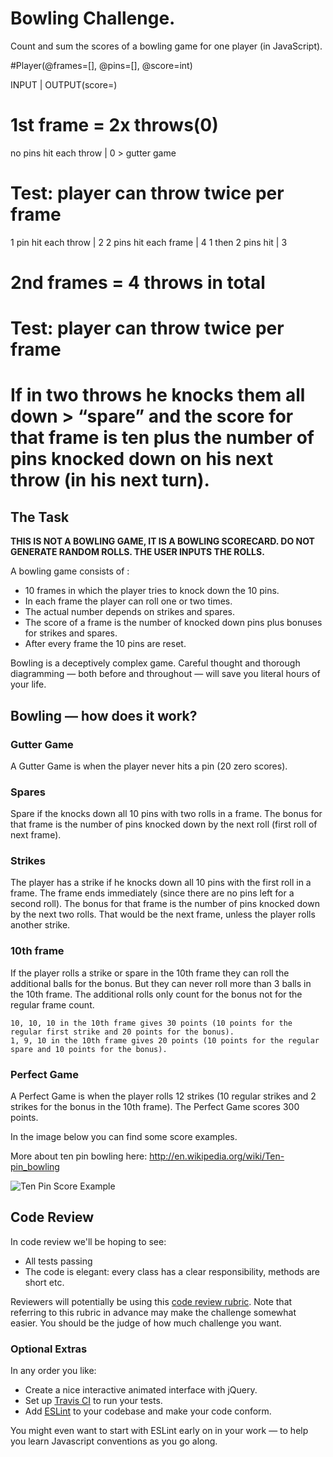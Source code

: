 
Bowling Challenge.
=================
Count and sum the scores of a bowling game for one player (in JavaScript).


#Player(@frames=[], @pins=[], @score=int)

INPUT                   |   OUTPUT(score=)
# 1st frame = 2x throws(0)
no pins hit each throw  | 0     > gutter game
# Test: player can throw twice per frame
1 pin hit each throw    | 2
2 pins hit each frame   | 4
1 then 2 pins hit       | 3

# 2nd frames = 4 throws in total
# Test: player can throw twice per frame



# If in two throws he knocks them all down > “spare” and the score for that frame is ten plus the number of pins knocked down on his next throw (in his next turn).

## The Task
**THIS IS NOT A BOWLING GAME, IT IS A BOWLING SCORECARD. DO NOT GENERATE RANDOM ROLLS. THE USER INPUTS THE ROLLS.**

A bowling game consists of :
- 10 frames in which the player tries to knock down the 10 pins. 
- In each frame the player can roll one or two times. 
- The actual number depends on strikes and spares. 
- The score of a frame is the number of knocked down pins plus bonuses for strikes and spares. 
- After every frame the 10 pins are reset.

Bowling is a deceptively complex game. Careful thought and thorough diagramming — both before and throughout — will save you literal hours of your life.

## Bowling — how does it work?

### Gutter Game
A Gutter Game is when the player never hits a pin (20 zero scores).

### Spares
Spare if the knocks down all 10 pins with two rolls in a frame. 
The bonus for that frame is the number of pins knocked down by the next roll (first roll of next frame).

### Strikes
The player has a strike if he knocks down all 10 pins with the first roll in a frame. 
The frame ends immediately (since there are no pins left for a second roll). 
The bonus for that frame is the number of pins knocked down by the next two rolls. 
That would be the next frame, unless the player rolls another strike.


### 10th frame
If the player rolls a strike or spare in the 10th frame they can roll the additional balls for the bonus. But they can never roll more than 3 balls in the 10th frame. The additional rolls only count for the bonus not for the regular frame count.

    10, 10, 10 in the 10th frame gives 30 points (10 points for the regular first strike and 20 points for the bonus).
    1, 9, 10 in the 10th frame gives 20 points (10 points for the regular spare and 10 points for the bonus).

### Perfect Game

A Perfect Game is when the player rolls 12 strikes (10 regular strikes and 2 strikes for the bonus in the 10th frame). The Perfect Game scores 300 points.

In the image below you can find some score examples.

More about ten pin bowling here: http://en.wikipedia.org/wiki/Ten-pin_bowling

![Ten Pin Score Example](images/example_ten_pin_scoring.png)

## Code Review

In code review we'll be hoping to see:

* All tests passing
* The code is elegant: every class has a clear responsibility, methods are short etc.

Reviewers will potentially be using this [code review rubric](docs/review.md).  Note that referring to this rubric in advance may make the challenge somewhat easier.  You should be the judge of how much challenge you want.

### Optional Extras

In any order you like:

* Create a nice interactive animated interface with jQuery.
* Set up [Travis CI](https://travis-ci.org) to run your tests.
* Add [ESLint](http://eslint.org/) to your codebase and make your code conform.

You might even want to start with ESLint early on in your work — to help you
learn Javascript conventions as you go along.